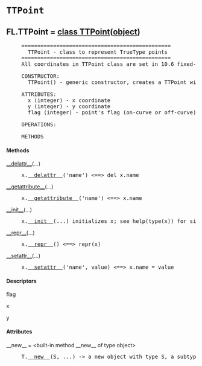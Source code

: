 

<a name="FL.TTPoint"></a>

# `TTPoint`


<dt class="class"><h2><span class="class-name">FL.TTPoint</span> = <a name="FL.TTPoint" href="#FL.TTPoint">class TTPoint</a>(<a href="./__builtin__.html#object">object</a>)</h2></dt><dd class="class"><dd>


<pre class="doc" markdown="0">===============================================
  TTPoint - class to represent TrueType points
===============================================
All coordinates in TTPoint class are set in 10.6 fixed-point format

CONSTRUCTOR:
  TTPoint() - generic constructor, creates a TTPoint with zero coordinates

ATTRIBUTES:
  x (integer) - x coordinate
  y (integer) - y coordinate
  flag (integer) - point's flag (on-curve or off-curve)

OPERATIONS:

METHODS</pre>


</dd><h4 class="head-methods">Methods </h4><dl class="function"><dt><a name="TTPoint-__delattr__" href="#TTPoint-__delattr__"><span class="function-name">__delattr__</span></a><span class="argspec">(...)</span></dt><dd>

<pre class="doc" markdown="0">x.<a href="#FL.TTPoint-__delattr__">__delattr__</a>('name') <==> del x.name</pre>

</dd></dl>
<dl class="function"><dt><a name="TTPoint-__getattribute__" href="#TTPoint-__getattribute__"><span class="function-name">__getattribute__</span></a><span class="argspec">(...)</span></dt><dd>

<pre class="doc" markdown="0">x.<a href="#FL.TTPoint-__getattribute__">__getattribute__</a>('name') <==> x.name</pre>

</dd></dl>
<dl class="function"><dt><a name="TTPoint-__init__" href="#TTPoint-__init__"><span class="function-name">__init__</span></a><span class="argspec">(...)</span></dt><dd>

<pre class="doc" markdown="0">x.<a href="#FL.TTPoint-__init__">__init__</a>(...) initializes x; see help(type(x)) for signature</pre>

</dd></dl>
<dl class="function"><dt><a name="TTPoint-__repr__" href="#TTPoint-__repr__"><span class="function-name">__repr__</span></a><span class="argspec">(...)</span></dt><dd>

<pre class="doc" markdown="0">x.<a href="#FL.TTPoint-__repr__">__repr__</a>() <==> repr(x)</pre>

</dd></dl>
<dl class="function"><dt><a name="TTPoint-__setattr__" href="#TTPoint-__setattr__"><span class="function-name">__setattr__</span></a><span class="argspec">(...)</span></dt><dd>

<pre class="doc" markdown="0">x.<a href="#FL.TTPoint-__setattr__">__setattr__</a>('name', value) <==> x.name = value</pre>

</dd></dl>

  <h4 class="head-desc">Descriptors </h4><dl class="descriptor"><dt>flag</dt>
</dl>
<dl class="descriptor"><dt>x</dt>
</dl>
<dl class="descriptor"><dt>y</dt>
</dl>

  <h4 class="head-attrs">Attributes </h4><dl><dt><span class="other-name">__new__</span> = &lt;built-in method __new__ of type object&gt;<dd>

<pre class="doc" markdown="0">T.<a href="#FL.TTPoint-__new__">__new__</a>(S, ...) -> a new object with type S, a subtype of T</pre>

</dd></dl>
</dd>
